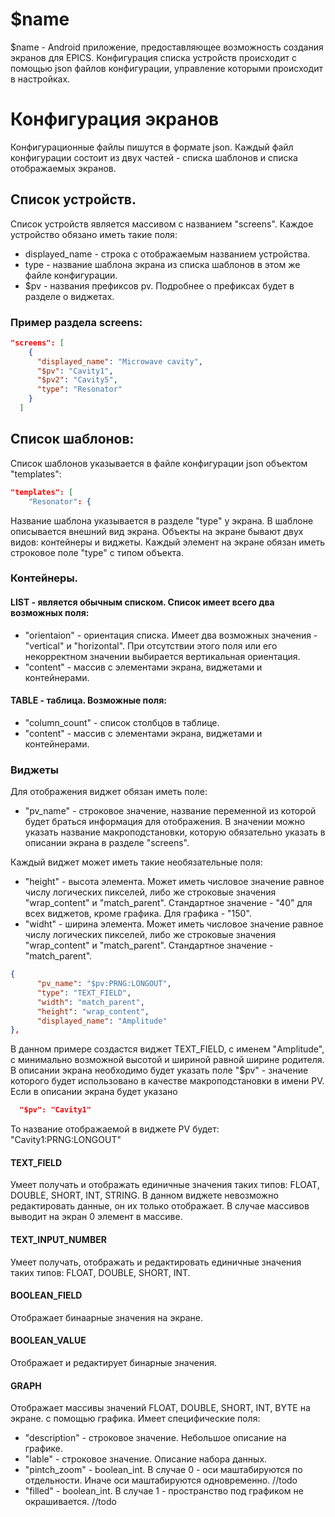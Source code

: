 # $name
$name - Android приложение, предоставляющее возможность создания экранов для EPICS. Конфигурация списка устройств происходит с помощью json файлов конфигурации, управление которыми происходит в настройках.

# Конфигурация экранов
Конфигурационные файлы пишутся в формате json. Каждый файл конфигурации состоит из двух частей - списка шаблонов и списка отображаемых экранов.

## Список устройств.
Список устройств является массивом с названием "screens".
Каждое устройство обязано иметь такие поля:
* displayed_name - строка с отображаемым названием устройства.
* type - название шаблона экрана из списка шаблонов в этом же файле конфигурации.
* $pv - названия префиксов pv. Подробнее о префиксах будет в разделе о виджетах.

### Пример раздела screens:
``` json
"screens": [
    {
      "displayed_name": "Microwave cavity",
      "$pv": "Cavity1",
      "$pv2": "Cavity5",
      "type": "Resonator"
    }
  ]
```

## Список шаблонов:
Список шаблонов указывается в файле конфигурации json объектом "templates":
``` json
"templates": [
    "Resonator": {
```
Название шаблона указывается в разделе "type" у экрана. В шаблоне описывается внешний вид экрана. Объекты на экране бывают двух видов: контейнеры и виджеты. Каждый элемент на экране обязан иметь строковое поле "type" с типом объекта.

### Контейнеры.
#### LIST - является обычным списком. Список имеет всего два возможных поля:
* "orientaion" - ориентация списка. Имеет два возможных значения - "vertical" и "horizontal". При отсутствии этого поля или его некорректном значении выбирается вертикальная ориентация.
* "content" - массив с элементами экрана, виджетами и контейнерами.

#### TABLE - таблица. Возможные поля:
* "column_count" - список столбцов в таблице.
* "content" - массив с элементами экрана, виджетами и контейнерами.

### Виджеты
Для отображения виджет обязан иметь поле:
* "pv_name" - строковое значение, название переменной из которой будет браться информация для отображения. В значении можно указать название макроподстановки, которую обязательно указать в описании экрана в разделе "screens".

Каждый виджет может иметь такие необязательные поля:
* "height" - высота элемента. Может иметь числовое значение равное числу логических пикселей, либо же строковые значения "wrap_content" и "match_parent". Стандартное значение - "40" для всех виджетов, кроме графика. Для графика - "150".
* "widht" - ширина элемента. Может иметь числовое значение равное числу логических пикселей, либо же строковые значения "wrap_content" и "match_parent". Стандартное значение - "match_parent".

``` json
{
      "pv_name": "$pv:PRNG:LONGOUT",
      "type": "TEXT_FIELD",
      "width": "match_parent",
      "height": "wrap_content",
      "displayed_name": "Amplitude"
},
```
В данном примере создастся виджет TEXT_FIELD, с именем "Amplitude", с минимально возможной высотой и шириной равной ширине родителя.
В описании экрана необходимо будет указать поле "$pv" - значение которого будет использовано в качестве макроподстановки в имени PV. Если в описании экрана будет указано
``` json
  "$pv": "Cavity1"
```
То название отображаемой в виджете PV будет: "Cavity1:PRNG:LONGOUT"

#### TEXT_FIELD
Умеет получать и отображать единичные значения таких типов: FLOAT, DOUBLE, SHORT, INT, STRING. В данном виджете невозможно редактировать данные, он их только отображает. В случае массивов выводит на экран 0 элемент в массиве.

####  TEXT_INPUT_NUMBER
Умеет получать, отображать и редактировать единичные значения таких типов: FLOAT, DOUBLE, SHORT, INT.

#### BOOLEAN_FIELD
Отображает бинаарные значения на экране.

#### BOOLEAN_VALUE
Отображает и редактирует бинарные значения.

#### GRAPH 
Отображает массивы значений FLOAT, DOUBLE, SHORT, INT, BYTE на экране. с помощью графика.
Имеет специфические поля:
* "description" - строковое значение. Небольшое описание на графике.
* "lable" - строковое значение. Описание набора данных.
* "pintch_zoom" - boolean_int. В случае 0 - оси маштабируются по отдельности. Иначе оси маштабируются одновременно. //todo
* "filled" - boolean_int. В случае 1 - пространство под графиком не окрашивается. //todo
